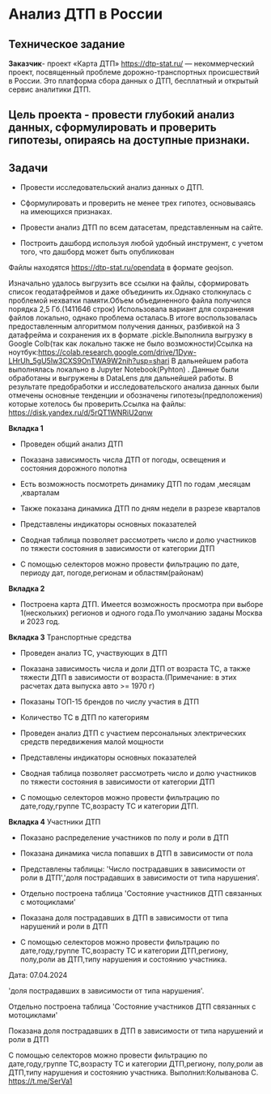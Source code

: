 # Анализ ДТП в России
## Техническое задание

**Заказчик**- проект «Карта ДТП» <https://dtp-stat.ru/> — некоммерческий проект, посвященный проблеме дорожно-транспортных происшествий в России. Это платформа сбора данных о ДТП, бесплатный и открытый сервис аналитики ДТП.

## Цель проекта - провести глубокий анализ данных, сформулировать и проверить гипотезы, опираясь на доступные признаки.

## Задачи

- Провести исследовательский анализ данных о ДТП.

- Сформулировать и проверить не менее трех гипотез, основываясь на имеющихся признаках.

- Провести анализ ДТП по всем датасетам, представленным на сайте.

- Построить дашборд используя любой удобный инструмент, с учетом того, что дашборд может быть опубликован

Файлы находятся <https://dtp-stat.ru/opendata> в формате geojson.

Изначально удалось выгрузить все ссылки на файлы, сформировать список геодатафреймов и даже объединить их.Однако столкнулась с проблемой нехватки памяти.Объем объединенного файла получился порядка 2,5 Гб.(1411646 строк) Использовала вариант для сохранения файлов локально, однако проблема осталась.В итоге воспользовалась предоставленным алгоритмом получения данных, разбивкой на 3 датафрейма и сохранения их в формате .pickle.Выполнила выгрузку в Google Colb(так как локально также не было возможности)Ссылка на ноутбук:https://colab.research.google.com/drive/1Dyw-LHrUh_5gU5lw3CXS9OnTWA9W2nih?usp=shari В дальнейшем работа выполнялась локально в  Jupyter Notebook(Pyhton) . Данные были обработаны и выгружены в DataLens для дальнейшей работы. В результате предобработки и исследовательского анализа данных были отмечены основные тенденции и обозначены гипотезы(предположения) которые хотелось бы проверить.Ссылка на файлы: https://disk.yandex.ru/d/5rQT1WNRiU2qnw

**Вкладка 1**

- Проведен общий анализ ДТП

- Показана зависимость числа ДТП от погоды, освещения и состояния дорожного полотна

- Есть возможность посмотреть динамику ДТП по годам ,месяцам ,кварталам

- Также показана динамика ДТП по дням недели в разрезе кварталов

- Представлены индикаторы основных показателей

- Сводная таблица позволяет рассмотреть число и долю участников  по тяжести состояния в зависимости от категории ДТП

- С помощью селекторов можно провести фильтрацию по дате, периоду дат, погоде,регионам и областям(районам)

**Вкладка 2**

- Построена карта ДТП. Имеется возможность просмотра при выборе 1(нескольких) регионов и одного года.По умолчанию заданы Москва и 2023 год.

**Вкладка 3** Транспортные средства

- Проведен  анализ ТС, участвующих в ДТП

- Показана зависимость числа и доли ДТП от возраста ТС, а также тяжести ДТП в зависимости от возраста.(Примечание: в этих расчетах дата выпуска авто >= 1970 г)

- Показаны ТОП-15 брендов по числу участия в ДТП

- Количество ТС в ДТП по категориям

- Проведен анализ ДТП с участием персональных электрических средств передвижения малой мощности

- Представлены индикаторы основных показателей

- Сводная таблица позволяет рассмотреть число и долю участников  по тяжести состояния в зависимости от категории ДТП

- С помощью селекторов можно провести фильтрацию по дате,году,группе ТС,возрасту ТС и категории ДТП.

**Вкладка 4** Участники  ДТП

- Показано распределение участников по полу и роли в ДТП

- Показана динамика числа попавших в ДТП в  зависимости от пола

- Представлены таблицы: 'Число пострадавших в зависимости от роли в ДТП','доля пострадавших в зависимости от типа нарушения'.

- Отдельно построена таблица 'Состояние участников ДТП связанных с мотоциклами'

- Показана доля пострадавших в ДТП в зависимости от типа нарушений и роли в ДТП

- С помощью селекторов можно провести фильтрацию по дате,году,группе ТС,возрасту ТС и категории ДТП,региону, полу,роли ав ДТП,типу нарушения и состоянию участника.

Дата: 07.04.2024









'доля пострадавших в зависимости от типа нарушения'.

Отдельно построена таблица 'Состояние участников ДТП связанных с мотоциклами'

Показана доля пострадавших в ДТП в зависимости от типа нарушений и роли в ДТП

С помощью селекторов можно провести фильтрацию по дате,году,группе ТС,возрасту ТС и категории ДТП,региону, полу,роли ав ДТП,типу нарушения и состоянию участника.
Выполнил:Колыванова С. https://t.me/SerVa1
